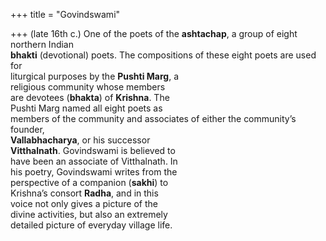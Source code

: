 +++
title = "Govindswami"

+++
(late 16th c.) One of the poets of the **ashtachap**, a group of eight northern Indian  
**bhakti** (devotional) poets. The compositions of these eight poets are used for  
liturgical purposes by the **Pushti Marg**, a  
religious community whose members  
are devotees (**bhakta**) of **Krishna**. The  
Pushti Marg named all eight poets as  
members of the community and associates of either the community’s founder,  
**Vallabhacharya**, or his successor  
**Vitthalnath**. Govindswami is believed to  
have been an associate of Vitthalnath. In  
his poetry, Govindswami writes from the  
perspective of a companion (**sakhi**) to  
Krishna’s consort **Radha**, and in this  
voice not only gives a picture of the  
divine activities, but also an extremely  
detailed picture of everyday village life.